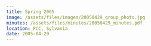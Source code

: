 ```yaml
---
title: Spring 2005
image: /assets/files/images/20050429_group_photo.jpg
minutes: /assets/files/minutes/20050429_minutes.pdf
location: PCC, Sylvania
date: 2005-04-29
---
```

